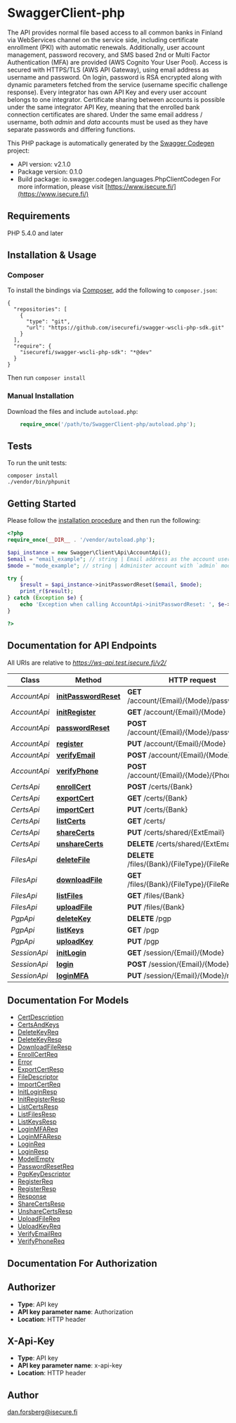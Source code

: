 # SwaggerClient-php
The API provides normal file based access to all common banks in Finland via WebServices channel on the service side, including certificate enrollment (PKI) with automatic renewals. Additionally, user account management, password recovery, and SMS based 2nd or Multi Factor Authentication (MFA) are provided (AWS Cognito Your User Pool). Access is secured with HTTPS/TLS (AWS API Gateway), using email address as username and password. On login, password is RSA encrypted along with dynamic parameters fetched from the service (username specific challenge response). Every integrator has own API Key and every user account belongs to one integrator. Certificate sharing between accounts is possible under the same integrator API Key, meaning that the enrolled bank connection certificates are shared. Under the same email address / username, both *admin* and *data* accounts must be used as they have separate passwords and differing functions.

This PHP package is automatically generated by the [Swagger Codegen](https://github.com/swagger-api/swagger-codegen) project:

- API version: v2.1.0
- Package version: 0.1.0
- Build package: io.swagger.codegen.languages.PhpClientCodegen
For more information, please visit [https://www.isecure.fi/](https://www.isecure.fi/)

## Requirements

PHP 5.4.0 and later

## Installation & Usage
### Composer

To install the bindings via [Composer](http://getcomposer.org/), add the following to `composer.json`:

```
{
  "repositories": [
    {
      "type": "git",
      "url": "https://github.com/isecurefi/swagger-wscli-php-sdk.git"
    }
  ],
  "require": {
    "isecurefi/swagger-wscli-php-sdk": "*@dev"
  }
}
```

Then run `composer install`

### Manual Installation

Download the files and include `autoload.php`:

```php
    require_once('/path/to/SwaggerClient-php/autoload.php');
```

## Tests

To run the unit tests:

```
composer install
./vendor/bin/phpunit
```

## Getting Started

Please follow the [installation procedure](#installation--usage) and then run the following:

```php
<?php
require_once(__DIR__ . '/vendor/autoload.php');

$api_instance = new Swagger\Client\Api\AccountApi();
$email = "email_example"; // string | Email address as the account username, e.g. `dan.forsberg@isecure.fi`
$mode = "mode_example"; // string | Administer account with `admin` mode, exchange files with `data` mode

try {
    $result = $api_instance->initPasswordReset($email, $mode);
    print_r($result);
} catch (Exception $e) {
    echo 'Exception when calling AccountApi->initPasswordReset: ', $e->getMessage(), PHP_EOL;
}

?>
```

## Documentation for API Endpoints

All URIs are relative to *https://ws-api.test.isecure.fi/v2/*

Class | Method | HTTP request | Description
------------ | ------------- | ------------- | -------------
*AccountApi* | [**initPasswordReset**](docs/Api/AccountApi.md#initpasswordreset) | **GET** /account/{Email}/{Mode}/password | InitPasswordReset
*AccountApi* | [**initRegister**](docs/Api/AccountApi.md#initregister) | **GET** /account/{Email}/{Mode} | InitRegister
*AccountApi* | [**passwordReset**](docs/Api/AccountApi.md#passwordreset) | **POST** /account/{Email}/{Mode}/password | PasswordReset
*AccountApi* | [**register**](docs/Api/AccountApi.md#register) | **PUT** /account/{Email}/{Mode} | Register
*AccountApi* | [**verifyEmail**](docs/Api/AccountApi.md#verifyemail) | **POST** /account/{Email}/{Mode} | VerifyEmail
*AccountApi* | [**verifyPhone**](docs/Api/AccountApi.md#verifyphone) | **POST** /account/{Email}/{Mode}/{Phone} | VerifyPhone
*CertsApi* | [**enrollCert**](docs/Api/CertsApi.md#enrollcert) | **POST** /certs/{Bank} | EnrollCert
*CertsApi* | [**exportCert**](docs/Api/CertsApi.md#exportcert) | **GET** /certs/{Bank} | ExportCert
*CertsApi* | [**importCert**](docs/Api/CertsApi.md#importcert) | **PUT** /certs/{Bank} | ImportCert
*CertsApi* | [**listCerts**](docs/Api/CertsApi.md#listcerts) | **GET** /certs/ | ListCerts
*CertsApi* | [**shareCerts**](docs/Api/CertsApi.md#sharecerts) | **PUT** /certs/shared/{ExtEmail} | ShareCerts
*CertsApi* | [**unshareCerts**](docs/Api/CertsApi.md#unsharecerts) | **DELETE** /certs/shared/{ExtEmail} | UnshareCerts
*FilesApi* | [**deleteFile**](docs/Api/FilesApi.md#deletefile) | **DELETE** /files/{Bank}/{FileType}/{FileReference} | DeleteFile
*FilesApi* | [**downloadFile**](docs/Api/FilesApi.md#downloadfile) | **GET** /files/{Bank}/{FileType}/{FileReference} | DownloadFile
*FilesApi* | [**listFiles**](docs/Api/FilesApi.md#listfiles) | **GET** /files/{Bank} | ListFiles
*FilesApi* | [**uploadFile**](docs/Api/FilesApi.md#uploadfile) | **PUT** /files/{Bank} | UploadFile
*PgpApi* | [**deleteKey**](docs/Api/PgpApi.md#deletekey) | **DELETE** /pgp | DeleteKey
*PgpApi* | [**listKeys**](docs/Api/PgpApi.md#listkeys) | **GET** /pgp | ListKeys
*PgpApi* | [**uploadKey**](docs/Api/PgpApi.md#uploadkey) | **PUT** /pgp | UploadKey
*SessionApi* | [**initLogin**](docs/Api/SessionApi.md#initlogin) | **GET** /session/{Email}/{Mode} | InitLogin
*SessionApi* | [**login**](docs/Api/SessionApi.md#login) | **POST** /session/{Email}/{Mode} | Login
*SessionApi* | [**loginMFA**](docs/Api/SessionApi.md#loginmfa) | **PUT** /session/{Email}/{Mode}/mfacode | LoginMFA


## Documentation For Models

 - [CertDescription](docs/Model/CertDescription.md)
 - [CertsAndKeys](docs/Model/CertsAndKeys.md)
 - [DeleteKeyReq](docs/Model/DeleteKeyReq.md)
 - [DeleteKeyResp](docs/Model/DeleteKeyResp.md)
 - [DownloadFileResp](docs/Model/DownloadFileResp.md)
 - [EnrollCertReq](docs/Model/EnrollCertReq.md)
 - [Error](docs/Model/Error.md)
 - [ExportCertResp](docs/Model/ExportCertResp.md)
 - [FileDescriptor](docs/Model/FileDescriptor.md)
 - [ImportCertReq](docs/Model/ImportCertReq.md)
 - [InitLoginResp](docs/Model/InitLoginResp.md)
 - [InitRegisterResp](docs/Model/InitRegisterResp.md)
 - [ListCertsResp](docs/Model/ListCertsResp.md)
 - [ListFilesResp](docs/Model/ListFilesResp.md)
 - [ListKeysResp](docs/Model/ListKeysResp.md)
 - [LoginMFAReq](docs/Model/LoginMFAReq.md)
 - [LoginMFAResp](docs/Model/LoginMFAResp.md)
 - [LoginReq](docs/Model/LoginReq.md)
 - [LoginResp](docs/Model/LoginResp.md)
 - [ModelEmpty](docs/Model/ModelEmpty.md)
 - [PasswordResetReq](docs/Model/PasswordResetReq.md)
 - [PgpKeyDescriptor](docs/Model/PgpKeyDescriptor.md)
 - [RegisterReq](docs/Model/RegisterReq.md)
 - [RegisterResp](docs/Model/RegisterResp.md)
 - [Response](docs/Model/Response.md)
 - [ShareCertsResp](docs/Model/ShareCertsResp.md)
 - [UnshareCertsResp](docs/Model/UnshareCertsResp.md)
 - [UploadFileReq](docs/Model/UploadFileReq.md)
 - [UploadKeyReq](docs/Model/UploadKeyReq.md)
 - [VerifyEmailReq](docs/Model/VerifyEmailReq.md)
 - [VerifyPhoneReq](docs/Model/VerifyPhoneReq.md)


## Documentation For Authorization


## Authorizer

- **Type**: API key
- **API key parameter name**: Authorization
- **Location**: HTTP header

## X-Api-Key

- **Type**: API key
- **API key parameter name**: x-api-key
- **Location**: HTTP header


## Author

dan.forsberg@isecure.fi


